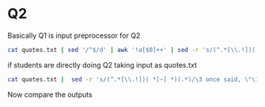 # Q2

Basically Q1 is input preprocessor for Q2

```bash
cat quotes.txt | sed '/^$/d' | awk '!a[$0]++' | sed -r 's/(^.*[\\.!])( *[~] *)(.*)/\3 once said, \"\1\"/' > speech_preprocessed.txt

```

if students are directly doing Q2 taking input as quotes.txt

```bash
cat quotes.txt |  sed -r 's/(^.*[\\.!])( *[~] *)(.*)/\3 once said, \"\1\"/' > speech_without_q1.txt

```

Now compare the outputs
